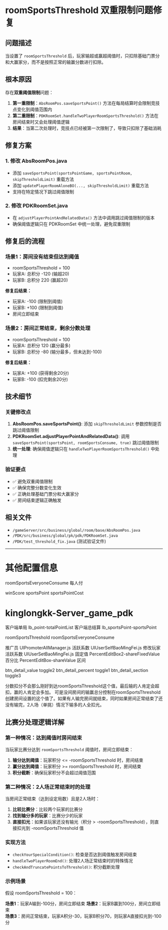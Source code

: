 # roomSportsThreshold 双重限制问题修复

## 问题描述
当设置了 `roomSportsThreshold` 后，玩家输超或赢超阈值时，只扣除基础门票分和大赢家分，而不是按照正常的输赢分数进行扣除。

## 根本原因
存在**双重阈值限制**问题：

1. **第一重限制**：`AbsRoomPos.saveSportsPoint()` 方法在每局结算时会限制竞技点变化到阈值范围内
2. **第二重限制**：`PDKRoomSet.handleTwoPlayerRoomSportsThreshold()` 方法在房间结束时又会处理阈值逻辑
3. **结果**：当第二次处理时，竞技点已经被第一次限制了，导致只扣除了基础消耗

## 修复方案

### 1. 修改 AbsRoomPos.java
- 添加 `saveSportsPoint(sportsPointGame, sportsPointRoom, skipThresholdLimit)` 重载方法
- 添加 `updatePlayerRoomAloneBO(..., skipThresholdLimit)` 重载方法
- 支持在特定情况下跳过阈值限制

### 2. 修改 PDKRoomSet.java
- 在 `adjustPlayerPointAndRelatedData()` 方法中调用跳过阈值限制的版本
- 确保阈值逻辑只在 PDKRoomSet 中统一处理，避免双重限制

## 修复后的流程

### 场景1：房间没有结束但达到阈值
- roomSportsThreshold = 100
- 玩家A: 总积分 -120 (输超20)
- 玩家B: 总积分 220 (赢超20)

**修复后结果：**
- 玩家A: -100 (限制到阈值)
- 玩家B: +100 (限制到阈值)
- 房间立即结束

### 场景2：房间正常结束，剩余分数处理
- roomSportsThreshold = 100
- 玩家A: 总积分 120 (赢分最多)
- 玩家B: 总积分 -80 (输分最多，但未达到-100)

**修复后结果：**
- 玩家A: +100 (获得剩余20分)
- 玩家B: -100 (扣完剩余20分)

## 技术细节

### 关键修改点
1. **AbsRoomPos.saveSportsPoint()**: 添加 `skipThresholdLimit` 参数控制是否跳过阈值限制
2. **PDKRoomSet.adjustPlayerPointAndRelatedData()**: 调用 `saveSportsPoint(sportsPoint, roomSportsConsume, true)` 跳过阈值限制
3. **统一处理**: 确保阈值逻辑只在 `handleTwoPlayerRoomSportsThreshold()` 中处理

### 验证要点
- ✅ 避免双重阈值限制
- ✅ 确保完整分数变化生效
- ✅ 正确处理基础门票分和大赢家分
- ✅ 房间结束逻辑正确触发

## 相关文件
- `/gameServer/src/business/global/room/base/AbsRoomPos.java`
- `/PDK/src/business/global/pk/pdk/PDKRoomSet.java`
- `/PDK/test_threshold_fix.java` (测试验证文件)

---

# 其他配置信息

roomSportsEveryoneConsume 每人付

winScore
sportsPoint
sportsPointCost

# kinglongkk-Server_game_pdk
客户端单局
lb_point-totalPointList
客户端总结算
lb_sportsPoint-sportsPoint

roomSportsThreshold
roomSportsEveryoneConsume

推广员
UIPromoterAllManager.js
活跃系数
UIUserSelfBaoMingFei.js
修改玩家活跃系数
UIUserSetBaoMingFei.js
固定值 PercentEditBox2-shareFixedValue
百分比 PercentEditBox-shareValue
区间

btn_detail_value    toggle2
btn_detail_percent  toggle1
btn_detail_section  toggle3

分数扣分不会那么刚好到达roomSportsThreshold这个值，最后输的人肯定会超扣，赢的人肯定会多加。
可是没间房间的输赢总分控制在roomSportsThreshold创建房间设置的这个值了。如果有人输完房间就结束，同时如果房间正常结束了还没有输完，2人场（单挑）情况下输多的人全扣光。

## 比赛分处理逻辑详解

### 第一种情况：达到阈值时房间结束
当玩家比赛分达到 `roomSportsThreshold` 阈值时，房间立即结束：

1. **输分达到阈值**：玩家积分 <= -roomSportsThreshold 时，房间结束
2. **赢分达到阈值**：玩家积分 >= roomSportsThreshold 时，房间结束
3. **积分截断**：确保玩家积分不会超过阈值范围

### 第二种情况：2人场正常结束时的处理
当房间正常结束（达到设定局数）且是2人场时：

1. **比较比赛分**：比较两个玩家的比赛分
2. **找到输分多的玩家**：比赛分少的玩家
3. **直接扣光**：如果该玩家还没有输光（积分 > -roomSportsThreshold），则直接扣光到 -roomSportsThreshold 值

### 实现方法
- `checkYourSpecialCondition()`: 检查是否达到阈值触发房间结束
- `handleTwoPlayerRoomEnd()`: 处理2人场正常结束时的特殊情况
- `checkAndTruncatePointsToThreshold()`: 积分截断处理

### 示例场景
假设 roomSportsThreshold = 100：

**场景1**：玩家A输到-100分，房间立即结束
**场景2**：玩家B赢到100分，房间立即结束  
**场景3**：房间正常结束，玩家A积分-30，玩家B积分70，则玩家A直接扣光到-100分
